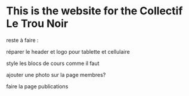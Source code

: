 # This is the website for the Collectif Le Trou Noir


reste à faire :

réparer le header et logo pour tablette et cellulaire

style les blocs de cours comme il faut

ajouter une photo sur la page membres?

faire la page publications
